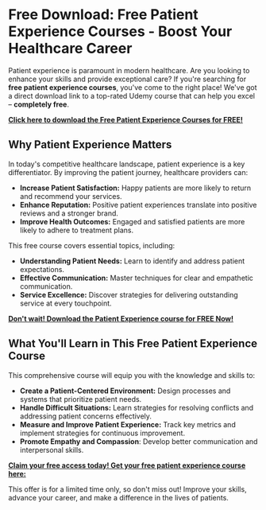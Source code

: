 # Free Download: Free Patient Experience Courses - Boost Your Healthcare Career

Patient experience is paramount in modern healthcare. Are you looking to enhance your skills and provide exceptional care? If you're searching for **free patient experience courses**, you've come to the right place! We've got a direct download link to a top-rated Udemy course that can help you excel – **completely free**.

[**Click here to download the Free Patient Experience Courses for FREE!**](https://udemywork.com/free-patient-experience-courses)

## Why Patient Experience Matters

In today's competitive healthcare landscape, patient experience is a key differentiator. By improving the patient journey, healthcare providers can:

*   **Increase Patient Satisfaction:** Happy patients are more likely to return and recommend your services.
*   **Enhance Reputation:** Positive patient experiences translate into positive reviews and a stronger brand.
*   **Improve Health Outcomes:** Engaged and satisfied patients are more likely to adhere to treatment plans.

This free course covers essential topics, including:

*   **Understanding Patient Needs:** Learn to identify and address patient expectations.
*   **Effective Communication:** Master techniques for clear and empathetic communication.
*   **Service Excellence:** Discover strategies for delivering outstanding service at every touchpoint.

[**Don't wait! Download the Patient Experience course for FREE Now!**](https://udemywork.com/free-patient-experience-courses)

## What You'll Learn in This Free Patient Experience Course

This comprehensive course will equip you with the knowledge and skills to:

*   **Create a Patient-Centered Environment:** Design processes and systems that prioritize patient needs.
*   **Handle Difficult Situations:** Learn strategies for resolving conflicts and addressing patient concerns effectively.
*   **Measure and Improve Patient Experience:** Track key metrics and implement strategies for continuous improvement.
*   **Promote Empathy and Compassion**: Develop better communication and interpersonal skills.

[**Claim your free access today! Get your free patient experience course here:**](https://udemywork.com/free-patient-experience-courses)

This offer is for a limited time only, so don't miss out! Improve your skills, advance your career, and make a difference in the lives of patients.
